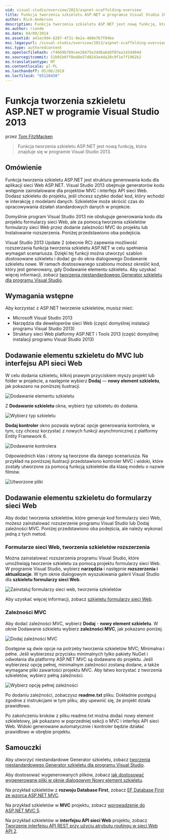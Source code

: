 ```yaml
---
uid: visual-studio/overview/2013/aspnet-scaffolding-overview
title: Funkcja tworzenia szkieletu ASP.NET w programie Visual Studio 2013 | Dokumentacja firmy Microsoft
author: Rick-Anderson
description: Funkcja tworzenia szkieletu ASP.NET jest nową funkcję, która znajduje się w programie Visual Studio 2013.
ms.author: riande
ms.date: 04/09/2014
ms.assetid: a41ec9d4-8287-4f31-9e2a-460e7b7f04be
msc.legacyurl: /visual-studio/overview/2013/aspnet-scaffolding-overview
msc.type: authoredcontent
ms.openlocfilehash: cf4669b769cee28475e2dd6a6ddf07ea1434d04d
ms.sourcegitcommit: 51b01b6ff8edde57d8243e4da28c9f1e7f1962b2
ms.translationtype: MT
ms.contentlocale: pl-PL
ms.lasthandoff: 05/06/2019
ms.locfileid: "65126430"
---
```

# <a name="aspnet-scaffolding-in-visual-studio-2013"></a>Funkcja tworzenia szkieletu ASP.NET w programie Visual Studio 2013

przez [Tom FitzMacken](https://github.com/tfitzmac)

> Funkcja tworzenia szkieletu ASP.NET jest nową funkcję, która znajduje się w programie Visual Studio 2013.

## <a name="overview"></a>Omówienie

Funkcja tworzenia szkieletu ASP.NET jest struktura generowania kodu dla aplikacji sieci Web ASP.NET. Visual Studio 2013 obejmuje generatorów kodu wstępnie zainstalowane dla projektów MVC i interfejs API sieci Web. Dodasz szkieletu do projektu, jeśli chcesz szybko dodać kod, który wchodzi w interakcję z modelami danych. Szkieletów może skrócić czas do opracowywania działań standardowych danych w projekcie.

Domyślnie program Visual Studio 2013 nie obsługuje generowania kodu dla projektu formularzy sieci Web, ale za pomocą tworzenia szkieletów formularzy sieci Web przez dodanie zależności MVC do projektu lub Instalowanie rozszerzenia. Poniżej przedstawiono oba podejścia.

Visual Studio 2013 Update 2 (obecnie RC) zapewnia możliwość rozszerzania funkcja tworzenia szkieletu ASP.NET w celu spełnienia wymagań scenariusza. Dzięki tej funkcji można utworzyć szablon dostosowane szkieletu i dodać go do okna dialogowego Dodawanie szkieletu nowe. W ramach dostosowanego szablonu możesz określić kod, który jest generowany, gdy Dodawanie elementu szkieletu. Aby uzyskać więcej informacji, zobacz [tworzenia niestandardowego Generator szkieletu dla programu Visual Studio](https://go.microsoft.com/fwlink/p/?LinkId=395029).

## <a name="prerequisites"></a>Wymagania wstępne

Aby korzystać z ASP.NET tworzenie szkieletów, musisz mieć:

- Microsoft Visual Studio 2013
- Narzędzia dla deweloperów sieci Web (część domyślnej instalacji programu Visual Studio 2013)
- Struktury sieci Web platformy ASP.NET i Tools 2013 (część domyślnej instalacji programu Visual Studio 2013)

## <a name="add-a-scaffolded-item-to-mvc-or-web-api"></a>Dodawanie elementu szkieletu do MVC lub interfejsu API sieci Web

W celu dodania szkieletu, kliknij prawym przyciskiem myszy projekt lub folder w projekcie, a następnie wybierz **Dodaj** — **nowy element szkieletu**, jak pokazano na poniższej ilustracji.

![Dodawanie elementu szkieletu](aspnet-scaffolding-overview/_static/image1.png)

Z **Dodawanie szkieletu** okna, wybierz typ szkieletu do dodania.

![Wybierz typ szkieletu](aspnet-scaffolding-overview/_static/image2.png)

**Dodaj kontroler** okno pozwala wybrać opcje generowania kontrolera, w tym, czy chcesz korzystać z nowych funkcji asynchronicznej z platformy Entity Framework 6.

![Dodawanie kontrolera](aspnet-scaffolding-overview/_static/image3.png)

Odpowiednich klas i strony są tworzone dla danego scenariusza. Na przykład na poniższej ilustracji przedstawiono kontroler MVC i widoki, które zostały utworzone za pomocą funkcją szkieletów dla klasę modelu o nazwie filmów.

![Utworzone pliki](aspnet-scaffolding-overview/_static/image4.png)

## <a name="add-a-scaffolded-item-to-web-forms"></a>Dodawanie elementu szkieletu do formularzy sieci Web

Aby dodać tworzenia szkieletów, które generuje kod formularzy sieci Web, możesz zainstalować rozszerzenie programu Visual Studio lub Dodaj zależności MVC. Poniżej przedstawiono oba podejścia, ale należy wykonać jedną z tych metod.

### <a name="web-forms-scaffolding-extension"></a>Formularze sieci Web, tworzenia szkieletów rozszerzenia

Można zainstalować rozszerzenia programu Visual Studio, które umożliwiają tworzenie szkieletu za pomocą projektu formularzy sieci Web. W programie Visual Studio, wybierz **narzędzia** i następnie **rozszerzenia i aktualizacje**. W tym oknie dialogowym wyszukiwania galerii Visual Studio dla **szkieletu formularzy sieci Web**.

![Zainstaluj formularzy sieci web, tworzenia szkieletów](aspnet-scaffolding-overview/_static/image5.png)

Aby uzyskać więcej informacji, zobacz [szkieletu formularzy sieci Web](https://go.microsoft.com/fwlink/p/?LinkId=396478).

### <a name="mvc-dependencies"></a>Zależności MVC

Aby dodać zależności MVC, wybierz **Dodaj** - **nowy element szkieletu**. W oknie Dodawanie szkieletu wybierz **zależności MVC**, jak pokazano poniżej.

![Dodaj zależności MVC](aspnet-scaffolding-overview/_static/image6.png)

Dostępne są dwie opcje na potrzeby tworzenia szkieletów MVC; Minimalna i pełne. Jeśli wybierzesz przycisku minimalnych tylko pakiety NuGet i odwołania dla platformy ASP.NET MVC są dodawane do projektu. Jeśli wybierzesz opcję pełnej, minimalnym zależności zostaną dodane, a także wymagane pliki zawartości projektu MVC. Aby łatwo korzystać z tworzenia szkieletów, wybierz pełną zależności.

![Wybierz opcję pełnej zależności](aspnet-scaffolding-overview/_static/image7.png)

Po dodaniu zależności, zobaczysz **readme.txt** pliku. Dokładnie postępuj zgodnie z instrukcjami w tym pliku, aby upewnić się, że projekt działa prawidłowo.

Po zakończeniu kroków z pliku readme.txt można dodać nowy element szkieletowy, jak pokazano w poprzedniej sekcji o MVC i interfejs API sieci Web. Widoki generowane automatycznie i kontroler będzie działać prawidłowo w obrębie projektu.

## <a name="tutorials"></a>Samouczki

Aby utworzyć niestandardowe Generator szkieletu, zobacz [tworzenia niestandardowego Generator szkieletu dla programu Visual Studio](https://go.microsoft.com/fwlink/p/?LinkId=395029).

Aby dostosować wygenerowanych plików, zobacz [jak dostosować wygenerowane pliki w oknie dialogowym Nowy element szkieletu](https://blogs.msdn.com/b/webdev/archive/2013/12/26/how-to-customize-the-generated-files-from-the-new-scaffolded-item-dialog.aspx).

Na przykład szkieletów z **rozwoju Database First**, zobacz [EF Database First ze wzorca ASP.NET MVC](../../../mvc/overview/getting-started/database-first-development/setting-up-database.md).

Na przykład szkieletów w **MVC** projektu, zobacz [wprowadzenie do ASP.NET MVC 5](../../../mvc/overview/getting-started/introduction/getting-started.md).

Na przykład szkieletów w **interfejsu API sieci Web** projektu, zobacz [Tworzenie interfejsu API REST przy użyciu atrybutu routingu w sieci Web API 2](../../../web-api/overview/web-api-routing-and-actions/create-a-rest-api-with-attribute-routing.md).
